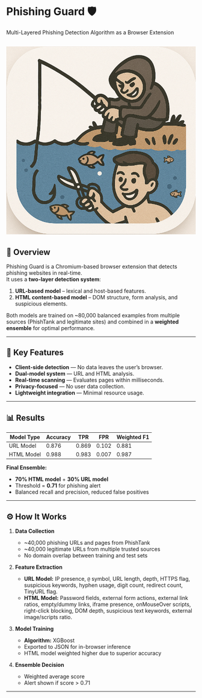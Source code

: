 # Phishing Guard 🛡️
Multi-Layered Phishing Detection Algorithm as a Browser Extension

![Logo](assets/antiPhish.png)
---

## 📌 Overview
Phishing Guard is a Chromium-based browser extension that detects phishing websites in real-time.  
It uses a **two-layer detection system**:
1. **URL-based model** – lexical and host-based features.
2. **HTML content-based model** – DOM structure, form analysis, and suspicious elements.

Both models are trained on ~80,000 balanced examples from multiple sources (PhishTank and legitimate sites) and combined in a **weighted ensemble** for optimal performance.

---

## 🎯 Key Features
- **Client-side detection** — No data leaves the user’s browser.
- **Dual-model system** — URL and HTML analysis.
- **Real-time scanning** — Evaluates pages within milliseconds.
- **Privacy-focused** — No user data collection.
- **Lightweight integration** — Minimal resource usage.

---

## 📊 Results
| Model Type       | Accuracy | TPR     | FPR     | Weighted F1 |
|------------------|----------|---------|---------|-------------|
| URL Model        | 0.876    | 0.869   | 0.102   | 0.881       |
| HTML Model       | 0.988    | 0.983   | 0.007   | 0.987       |

**Final Ensemble:**  
- **70% HTML model** + **30% URL model**
- Threshold = **0.71** for phishing alert
- Balanced recall and precision, reduced false positives

---

## ⚙️ How It Works
1. **Data Collection**
   - ~40,000 phishing URLs and pages from PhishTank
   - ~40,000 legitimate URLs from multiple trusted sources
   - No domain overlap between training and test sets

2. **Feature Extraction**
   - **URL Model:** IP presence, `@` symbol, URL length, depth, HTTPS flag, suspicious keywords, hyphen usage, digit count, redirect count, TinyURL flag.
   - **HTML Model:** Password fields, external form actions, external link ratios, empty/dummy links, iframe presence, onMouseOver scripts, right-click blocking, DOM depth, suspicious text keywords, external image/scripts ratio.

3. **Model Training**
   - **Algorithm:** XGBoost
   - Exported to JSON for in-browser inference
   - HTML model weighted higher due to superior accuracy

4. **Ensemble Decision**
   - Weighted average score
   - Alert shown if score > 0.71
---
